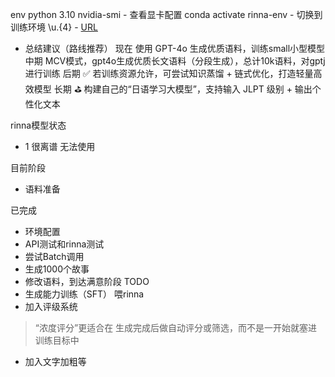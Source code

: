 env
python 3.10
nvidia-smi - 查看显卡配置
conda activate rinna-env - 切换到训练环境
\\u.{4} - [URL](https://blog.cloudnative.co.jp/23733/)

+ 总结建议（路线推荐）
现在	使用 GPT-4o 生成优质语料，训练small小型模型
中期	MCV模式，gpt4o生成优质长文语料（分段生成），总计10k语料，对gptj进行训练
后期	✅ 若训练资源允许，可尝试知识蒸馏 + 链式优化，打造轻量高效模型
长期	⛳ 构建自己的“日语学习大模型”，支持输入 JLPT 级别 + 输出个性化文本


rinna模型状态
+ 1 很离谱 无法使用

目前阶段
+ 语料准备

已完成
+ 环境配置
+ API测试和rinna测试
+ 尝试Batch调用
+ 生成1000个故事
+ 修改语料，到达满意阶段
TODO
+ 生成能力训练（SFT） 喂rinna
+ 加入评级系统
> “浓度评分”更适合在 生成完成后做自动评分或筛选，而不是一开始就塞进训练目标中
+ 加入文字加粗等